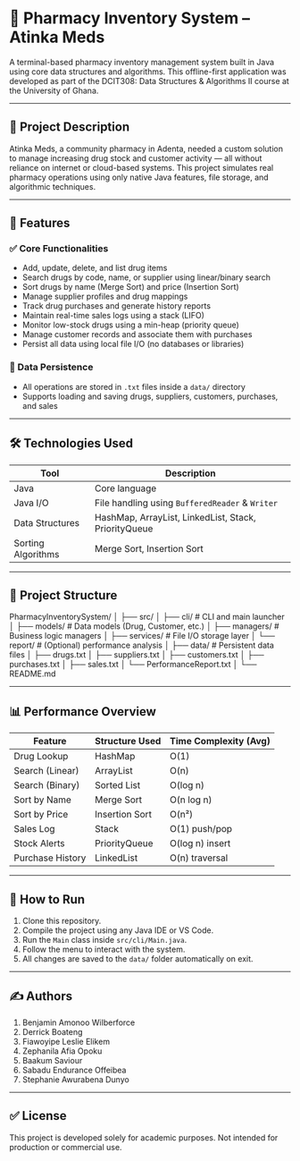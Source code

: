 # 💊 Pharmacy Inventory System – Atinka Meds

A terminal-based pharmacy inventory management system built in Java using core data structures and algorithms. This offline-first application was developed as part of the DCIT308: Data Structures & Algorithms II course at the University of Ghana.

---

## 📌 Project Description

Atinka Meds, a community pharmacy in Adenta, needed a custom solution to manage increasing drug stock and customer activity — all without reliance on internet or cloud-based systems. This project simulates real pharmacy operations using only native Java features, file storage, and algorithmic techniques.

---

## 🧱 Features

### ✅ Core Functionalities

- Add, update, delete, and list drug items
- Search drugs by code, name, or supplier using linear/binary search
- Sort drugs by name (Merge Sort) and price (Insertion Sort)
- Manage supplier profiles and drug mappings
- Track drug purchases and generate history reports
- Maintain real-time sales logs using a stack (LIFO)
- Monitor low-stock drugs using a min-heap (priority queue)
- Manage customer records and associate them with purchases
- Persist all data using local file I/O (no databases or libraries)

### 📂 Data Persistence

- All operations are stored in `.txt` files inside a `data/` directory
- Supports loading and saving drugs, suppliers, customers, purchases, and sales

---

## 🛠 Technologies Used

| Tool               | Description                                          |
| ------------------ | ---------------------------------------------------- |
| Java               | Core language                                        |
| Java I/O           | File handling using `BufferedReader` & `Writer`      |
| Data Structures    | HashMap, ArrayList, LinkedList, Stack, PriorityQueue |
| Sorting Algorithms | Merge Sort, Insertion Sort                           |

---

## 📁 Project Structure

PharmacyInventorySystem/
│
├── src/
│ ├── cli/ # CLI and main launcher
│ ├── models/ # Data models (Drug, Customer, etc.)
│ ├── managers/ # Business logic managers
│ ├── services/ # File I/O storage layer
│ └── report/ # (Optional) performance analysis
│
├── data/ # Persistent data files
│ ├── drugs.txt
│ ├── suppliers.txt
│ ├── customers.txt
│ ├── purchases.txt
│ ├── sales.txt
│ └── PerformanceReport.txt
│
└── README.md

---

## 📊 Performance Overview

| Feature          | Structure Used | Time Complexity (Avg) |
| ---------------- | -------------- | --------------------- |
| Drug Lookup      | HashMap        | O(1)                  |
| Search (Linear)  | ArrayList      | O(n)                  |
| Search (Binary)  | Sorted List    | O(log n)              |
| Sort by Name     | Merge Sort     | O(n log n)            |
| Sort by Price    | Insertion Sort | O(n²)                 |
| Sales Log        | Stack          | O(1) push/pop         |
| Stock Alerts     | PriorityQueue  | O(log n) insert       |
| Purchase History | LinkedList     | O(n) traversal        |

---

## 🧪 How to Run

1. Clone this repository.
2. Compile the project using any Java IDE or VS Code.
3. Run the `Main` class inside `src/cli/Main.java`.
4. Follow the menu to interact with the system.
5. All changes are saved to the `data/` folder automatically on exit.

---

## ✍️ Authors

1. Benjamin Amonoo Wilberforce  
2. Derrick Boateng
3. Fiawoyipe Leslie Elikem
4. Zephanila Afia Opoku
5. Baakum Saviour
6. Sabadu Endurance Offeibea
7. Stephanie Awurabena Dunyo

---

## ✅ License

This project is developed solely for academic purposes. Not intended for production or commercial use.
